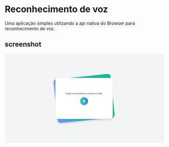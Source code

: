 # Reconhecimento de voz

Uma aplicação simples utilizando a api nativa do Browser para reconhecimento de voz.

## screenshot

![screenshot](/docs/images/screenshot.png)
